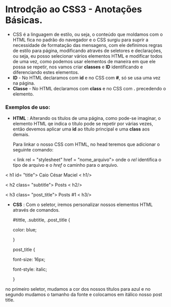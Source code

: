 # Introdção ao CSS3 - Anotações Básicas.

- CSS é a linguagem de estilo, ou seja, o conteúdo que moldamos com o HTML fica no padrão do navegador e o CSS surgiu para suprir a necessidade de formatação das mensagens, com ele definimos  regras de estilo para página, modificando através de seletores e declarações, ou seja, eu posso selecionar vários elementos HTML e modificar todos de uma vez, como podemos usar elementos de maneira em que ele possa se repetir, nos vamos criar **classes** e **ID** identificando e diferenciando estes elementos.
- **ID** - No HTML declaramos com **id** e no CSS com **#**, só se usa uma vez na página.
- **Classe** - No HTML declaramos com **class** e no CSS com **.** precedendo o elemento.

### Exemplos de uso: 

- **HTML** : Alterando os títulos de uma página, como pode-se imaginar, o elemento HTML qe indica o título pode se repetir por várias vezes, então devemos aplicar uma **id** ao título principal e uma **class** aos demais. 

  Para linkar o nosso CSS com HTML, no head teremos que adicionar o seguinte comando:

  < link rel = "stylesheet" href = "nome_arquivo"> onde o *rel* identifica o tipo de arquivo e o *href* o caminho para o arquivo.

< h1 id= "title"> Caio César Maciel < h1/>

< h2 class= "subtitle"> Posts < h2/>

< h3 class= "post_title"> Posts #1 < h3/>  

- **CSS** : Com o seletor, iremos personalizar nossos elementos HTML através de comandos.

  #tittle, .subtitle, .post_title {

  color: blue;

  }

  post_title {

  font-size: 16px;

  font-style: italic;

  }

no primeiro seletor, mudamos a cor dos nossos títulos para azul e no segundo mudamos o tamanho da fonte e colocamos em itálico nosso post title.  
